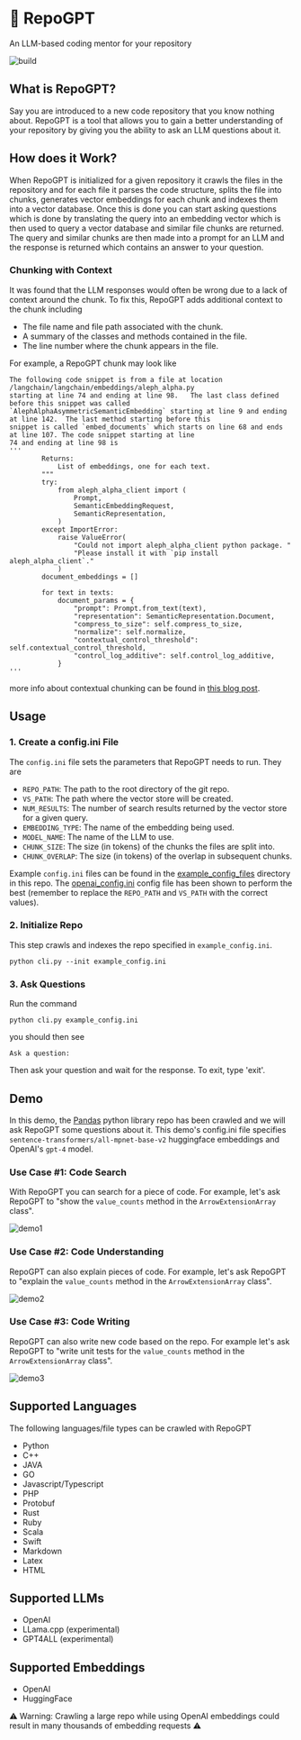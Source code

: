 # 🔎 RepoGPT
An LLM-based coding mentor for your repository

![build](https://github.com/alexminnaar/repogpt/actions/workflows/ci.yml/badge.svg)

## What is RepoGPT?

Say you are introduced to a new code repository that you know nothing about.  RepoGPT is a tool that allows you to gain 
a better understanding of your repository by giving you the ability to ask an LLM questions about it.

## How does it Work?

When RepoGPT is initialized for a given repository it crawls the files in the repository and for each file it parses the 
code structure, splits the file into chunks, generates vector embeddings for each chunk and indexes them into a vector 
database.  Once this is done you can start asking questions which is done by translating the query into an embedding 
vector which is then used to query a vector database and similar file chunks are returned.  The query and similar chunks
are then made into a prompt for an LLM and the response is returned which contains an answer to your question.

### Chunking with Context

It was found that the LLM responses would often be wrong due to a lack of context around the chunk.  To fix this, 
RepoGPT adds additional context to the chunk including
* The file name and file path associated with the chunk.
* A summary of the classes and methods contained in the file.
* The line number where the chunk appears in the file.  

For example, a RepoGPT chunk may look like

```
The following code snippet is from a file at location /langchain/langchain/embeddings/aleph_alpha.py 
starting at line 74 and ending at line 98.   The last class defined before this snippet was called 
`AlephAlphaAsymmetricSemanticEmbedding` starting at line 9 and ending at line 142.  The last method starting before this 
snippet is called `embed_documents` which starts on line 68 and ends at line 107. The code snippet starting at line 
74 and ending at line 98 is 
'''
        Returns:
            List of embeddings, one for each text.
        """
        try:
            from aleph_alpha_client import (
                Prompt,
                SemanticEmbeddingRequest,
                SemanticRepresentation,
            )
        except ImportError:
            raise ValueError(
                "Could not import aleph_alpha_client python package. "
                "Please install it with `pip install aleph_alpha_client`."
            )
        document_embeddings = []

        for text in texts:
            document_params = {
                "prompt": Prompt.from_text(text),
                "representation": SemanticRepresentation.Document,
                "compress_to_size": self.compress_to_size,
                "normalize": self.normalize,
                "contextual_control_threshold": self.contextual_control_threshold,
                "control_log_additive": self.control_log_additive,
            }
'''           
```
more info about contextual chunking can be found in [this blog post](https://alexminnaar.com/2023/08/07/RepoGPT-Improved-Question-Answering-Over-Repositories.html).

## Usage

### 1. Create a config.ini File
The `config.ini` file sets the parameters that RepoGPT needs to run.  They are

* `REPO_PATH`: The path to the root directory of the git repo.
* `VS_PATH`: The path where the vector store will be created.
* `NUM_RESULTS`: The number of search results returned by the vector store for a given query.
* `EMBEDDING_TYPE`: The name of the embedding being used.
* `MODEL_NAME`: The name of the LLM to use.
* `CHUNK_SIZE`: The size (in tokens) of the chunks the files are split into.
* `CHUNK_OVERLAP`: The size (in tokens) of the overlap in subsequent chunks.

Example `config.ini` files can be found in the [example_config_files](https://github.com/alexminnaar/RepoGPT/tree/main/example_config_files) directory in this repo.
The [openai_config.ini](https://github.com/alexminnaar/RepoGPT/blob/main/example_config_files/openai_config.ini) config file has been shown to perform the best (remember to replace the `REPO_PATH` and `VS_PATH` with the correct values).


### 2. Initialize Repo
This step crawls and indexes the repo specified in `example_config.ini`.
```commandline
python cli.py --init example_config.ini
```

### 3. Ask Questions
Run the command
```commandline
python cli.py example_config.ini 
```
you should then see

```commandline
Ask a question: 
```
Then ask your question and wait for the response.  To exit, type 'exit'.

## Demo

In this demo, the [Pandas](https://github.com/pandas-dev/pandas/tree/main) python library repo has been crawled and 
we will ask RepoGPT some questions about it.  This demo's config.ini file specifies `sentence-transformers/all-mpnet-base-v2` 
huggingface embeddings and OpenAI's `gpt-4` model.
### Use Case #1: Code Search

With RepoGPT you can search for a piece of code.  For example, let's ask RepoGPT to "show the `value_counts` method in
the `ArrowExtensionArray` class".

![demo1](https://github.com/alexminnaar/RepoGPT/blob/main/assets/repogpt_demo1.png "demo1")

### Use Case #2: Code Understanding

RepoGPT can also explain pieces of code.  For example, let's ask RepoGPT to "explain the `value_counts` method in
the `ArrowExtensionArray` class".

![demo2](https://github.com/alexminnaar/RepoGPT/blob/main/assets/repogpt_demo2.png "demo2")


### Use Case #3: Code Writing

RepoGPT can also write new code based on the repo.  For example let's ask RepoGPT to "write unit tests for the 
`value_counts` method in the `ArrowExtensionArray` class".

![demo3](https://github.com/alexminnaar/RepoGPT/blob/main/assets/repogpt_demo3.png "demo3")

 
## Supported Languages

The following languages/file types can be crawled with RepoGPT

* Python
* C++
* JAVA
* GO
* Javascript/Typescript
* PHP
* Protobuf
* Rust
* Ruby
* Scala
* Swift
* Markdown
* Latex
* HTML

## Supported LLMs

* OpenAI
* LLama.cpp (experimental)
* GPT4ALL (experimental)

## Supported Embeddings

* OpenAI
* HuggingFace

⚠️ Warning: Crawling a large repo while using OpenAI embeddings could result in many thousands of embedding requests ⚠️




